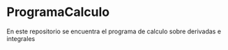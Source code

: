 # ProgramaCalculo
En este repositorio se encuentra el programa de calculo sobre derivadas e integrales
